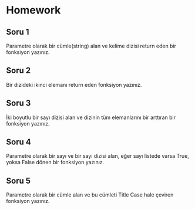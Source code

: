 
# Homework

## Soru 1

Parametre olarak bir cümle(string) alan ve kelime dizisi return eden bir fonksiyon yazınız.

## Soru 2

Bir dizideki ikinci elemanı return eden fonksiyon yazınız.

## Soru 3

İki boyutlu bir sayı dizisi alan ve dizinin tüm elemanlarını bir arttıran bir fonksiyon yazınız.

## Soru 4

Parametre olarak bir sayı ve bir sayı dizisi alan, eğer sayı listede varsa True, yoksa False dönen bir fonksiyon yazınız.
 
## Soru 5

Parametre olarak bir cümle alan ve bu cümleti Title Case hale çeviren fonksiyon yazınız.
